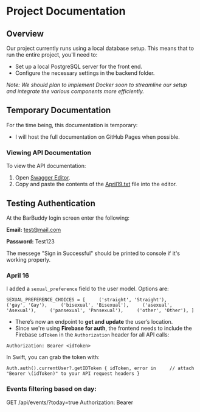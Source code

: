 # Project Documentation

## Overview

Our project currently runs using a local database setup. This means that to run the entire project, you'll need to:

- Set up a local PostgreSQL server for the front end.
- Configure the necessary settings in the backend folder.

*Note: We should plan to implement Docker soon to streamline our setup and integrate the various components more efficiently.*

## Temporary Documentation

For the time being, this documentation is temporary:

- I will host the full documentation on GitHub Pages when possible.
  
### Viewing API Documentation

To view the API documentation:

1. Open [Swagger Editor](https://editor-next.swagger.io/).
2. Copy and paste the contents of the [April19.txt](https://github.com/user-attachments/files/19839784/April19.txt) file into the editor.

## Testing Authentication
At the BarBuddy login screen enter the following:

**Email:** test@mail.com

**Password:** Test123

The messege "Sign in Successful" should be printed to console if it's working properly.


### April 16
I added a `sexual_preference` field to the user model. Options are:

`SEXUAL_PREFERENCE_CHOICES = [     ('straight', 'Straight'),     ('gay', 'Gay'),     ('bisexual', 'Bisexual'),     ('asexual', 'Asexual'),     ('pansexual', 'Pansexual'),     ('other', 'Other'), ]`

- There’s now an endpoint to **get and update** the user’s location.
- Since we're using **Firebase for auth**, the frontend needs to include the Firebase `idToken` in the `Authorization` header for all API calls:

`Authorization: Bearer <idToken>`

In Swift, you can grab the token with:

`Auth.auth().currentUser?.getIDToken { idToken, error in     // attach "Bearer \(idToken)" to your API request headers }`


### Events filtering based on day: 

GET /api/events/?today=true
Authorization: Bearer <token>

